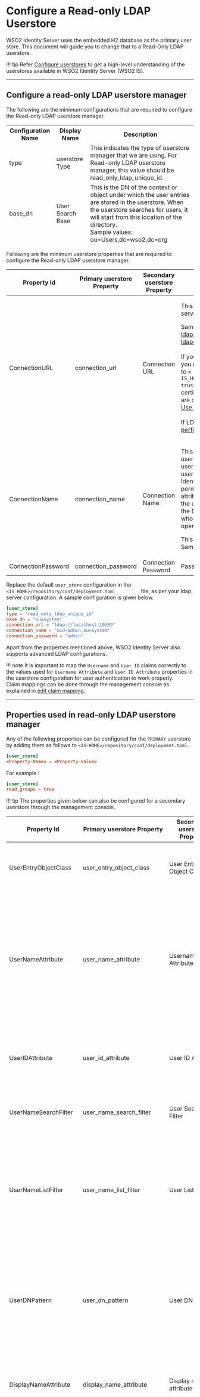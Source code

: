 # Configure a Read-only LDAP Userstore

WSO2 Identity Server uses the embedded H2 database as the primary user store.
This document will guide you to change that to a Read-Only LDAP userstore.

!!! tip 
    Refer [Configure userstores]({{base_path}}/deploy/configure-user-stores) to get a high-level understanding of the userstores available in WSO2
    Identity Server (WSO2 IS).

---

## Configure a read-only LDAP userstore manager

The following are the minimum configurations that are required to configure the Read-only LDAP userstore manager.

<table>
<thead>
<tr class="header">
<th>Configuration Name</th>
<th>Display Name</th>
<th>Description</th>
</tr>
<tr class="even">
<td>type</td>
<td>userstore Type</td>
<td>This indicates the type of userstore manager that we are using. For Read-only LDAP userstore manager, this value
should be read_only_ldap_unique_id.
</td>
</tr>
<tr class="odd">
<td>base_dn</td>
<td>User Search Base</td>
<td>This is the DN of the context or object under which the user entries are stored in the userstore. When the userstore searches for users, it will start from this location of the directory.<br />
Sample values: ou=Users,dc=wso2,dc=org</td>
</tr>
</table>
</thead>

Following are the minimum userstore properties that are required to configure the Read-only LDAP userstore manager.

<table>
<thead>
<tr class="header">
<th>Property Id</th>
<th>Primary userstore Property</th>
<th>Secondary userstore Property</th>
<th>Description</th>
</tr>
</thead>
<tbody>
<tr class="even">
<td>ConnectionURL</td>
<td>connection_url</td>
<td>Connection URL</td>
<td><p>This is the connection URL to the user store server.</p>
<p>Sample values:<br />
<a href="ldap://10.100.1.100:389">ldap://10.100.1.100:389</a><br />
<a href="ldaps://10.100.1.102:639">ldaps://10.100.1.102:639</a><br />
<br />
If you are connecting over ldaps (secured LDAP).<br />
you need to import the certificate of the userstore to <code><&ZeroWidthSpace;IS_HOME>/repository/resources/security/client-truststore.jks</code>. For information on how to add certificates to the truststore and how keystores are configured and used in a system, see <br />
<a href="{{base_path}}/deploy/security/use-asymmetric-encryption">Use asymmetric encryption</a><br />
<br />
If LDAP connection pooling is used, see<br />
<a href="{{base_path}}/deploy/performance/performance-tuning-recommendations/#pool-ldaps-connections/">performance tuning ldaps pooling.</a></p></td>
</tr>
<tr class="odd">
<td>ConnectionName</td>
<td>connection_name</td>
<td>Connection Name</td>
<td><p>This is the username used to connect to the userstore and perform various operations. This user does not need to be an administrator in the userstore or have an administrator role in WSO2 Identity Server, but this user must have permissions to read the user list and users' attributes and to perform search operations on the userstore. The value you specify is used as the DN (Distinguish Name) attribute of the user who has sufficient permissions to perform operations on users and roles in LDAP.</p>
<p>This property is mandatory.<br />
Sample values: uid=admin,ou=system</p></td>
</tr>
<tr class="even">
<td>ConnectionPassword</td>
<td>connection_password</td>
<td>Connection Password</td>
<td>Password for the ConnectionName user</td>
</tr>
</table>
</thead>

Replace the default `user_store` configuration in the `<IS_HOME>/repository/conf/deployment.toml        
` file, as per your ldap server configuration. A sample configuration is given below.

``` toml
[user_store]
type = "read_only_ldap_unique_id"
base_dn = "ou=system"
connection_url = "ldap://localhost:10389"
connection_name = "uid=admin,ou=system"
connection_password = "admin"
```
Apart from the properties mentioned above, WSO2 Identity Server also supports advanced LDAP configurations.

!!! note
    It is important to map the `Username` and `User ID` claims correctly to the values used for `Username Attribute` and `User ID Attribute` properties in the userstore configuration for user authentication to work properly.<br />
    Claim mappings can be done through the management console as explained in [edit claim mapping]({{base_path}}/guides/dialects/edit-claim-mapping).

---

## Properties used in read-only LDAP userstore manager

Any of the following properties can be configured for the `PRIMARY` userstore by adding them as follows to 
`<IS-HOME>/repository/conf/deployment.toml`.

``` toml
[user_store]
<Property-Name> = <Property-Value>
```
For example :

``` toml
[user_store]
read_groups = true
```

!!! tip 
    The properties given below can also be configured for a secondary userstore through the management console.

<table>
<thead>
<tr class="header">
<th>Property Id</th>
<th>Primary userstore Property</th>
<th>Secondary userstore Property
<th>Description</th>
</tr>
</thead>
<tbody>
<tr class="even">
<td>UserEntryObjectClass</td>
<td>user_entry_object_class</td>
<td>User Entry Object Class</td>
<td>The object class that is used to construct user entries<br />
<p>Default: identityPerson (a custom object class defined in WSO2 Identity Server)</p></td>
</tr>
<tr class="odd">
<td>UserNameAttribute</td>
<td>user_name_attribute</td>
<td>Username Attribute</td>
<td><p>This is a uniquely identifying attribute that represents the username of the user. Users can be authenticated using their email address, UID, etc. The value of the attribute is considered as the username.</p>
<p>Default: uid<br />
<br />
Note: email address is considered as a special case in, if you want to set the email address as username, see <a href="{{base_path}}/guides/identity-lifecycles/enable-email-as-username/">Enable using email address as the username.</a></p></td>
</tr>
<tr class="odd">
<td>UserIDAttribute</td>
<td>user_id_attribute</td>
<td>User ID Attribute</td>
<td><p>This is the attribute used for uniquely identifying a user entry. The value of the attribute is considered as the unique user ID.</p>
<p>Default: scimId <br /></p></td>
</tr>
<tr class="even">
<td>UserNameSearchFilter</td>
<td>user_name_search_filter</td>
<td>User Search Filter</td>
<td>Filtering criteria used to search for a particular user entry<br />
<p>Default : (&amp;amp;(objectClass=person)(uid=?))</p></td>
</tr>
<tr class="odd">
<td>UserNameListFilter</td>
<td>user_name_list_filter</td>
<td>User List Filter</td>
<td>This is the filtering criteria for searching user entries in the userstore. This query or filter is used when doing search operations on users with different search attributes.<br />
<br />
<p>Default: (objectClass=person)</p><br />
In this case, the search operation only provides the objects created from the person object class.</td>
</tr>
<tr class="even">
<td>UserDNPattern</td>
<td>user_dn_pattern</td>
<td>User DN Pattern</td>
<td><p>This is the pattern for the user's DN, which can be defined to improve the search. When there are many user entries in the LDAP userstore, defining a UserDNPattern provides more impact on performances as the LDAP does not have to travel through the entire tree to find users.</p>
<p>Sample values: uid={0},ou=Users,dc=wso2,dc=org</p></td>
</tr>
<tr class="odd">
<td>DisplayNameAttribute</td>
<td>display_name_attribute</td>
<td>Display name attribute</td>
<td>This is an optional property. The Display Name Attribute is the name by which users will be listed when you list users in the management console.
<p>Default: blank</td>
</tr>
<tr class="even">
<td>ReadGroups</td>
<td>read_groups</td>
<td>Read Groups</td>
<td>When WriteGroups is set to <code>false</code>, none of the groups in the userstore can be read, and the following group configurations are NOT mandatory: GroupSearchBase, GroupNameListFilter, or GroupNameAttribute.<br />
<p>Default: true
<br />
Possible values:<br />
true: Reads groups from userstore<br />
false: Doesn’t read groups from userstore</td>
</td>
</tr>
<tr class="odd">
<td>WriteGroups</td>
<td>write_groups</td>
<td>Write Groups</td>
<td>Indicates whether groups should be write to the userstore<br />
<p>Default: true
<br />
Possible values:<br />
true: Writes groups to userstore<br />
false: Does not write groups to userstore, so only internal roles can be created. Whether the existing userstore groups will be read, depends on the value of the ReadGroups property.<br />
</td>
</tr>
<tr class="even">
<td>GroupSearchBase</td>
<td>group_search_base</td>
<td>Group Search Base</td>
<td><p>This is the DN of the context or object under which the group entries are stored in the userstore. When the userstore searches for groups, it will start from this location of the directory.</p>
<p>Default: ou=Groups,dc=wso2,dc=org</p></td>
</tr>
<tr class="odd">
<td>GroupEntryObjectClass</td>
<td>group_entry_object_class</td>
<td>Group Entry Object Class</td>
<td>Object class used to construct group entries.<br/>
Default: groupOfNames</td>
</tr>
<tr class="even">
<td>GroupNameAttribute</td>
<td>group_name_attribute</td>
<td>Group Name Attribute</td>
<td>This is the attribute used for uniquely identifying a group entry. This attribute is to be treated as the group name.
<br/><p>Default: cn</p></td>
</tr>
<tr class="odd">
<td>GroupNameSearchFilter</td>
<td>group_name_search_filter</td>
<td>Group Search Filter</td>
<td><p>Filtering criteria used to search for a particular group entry</p>
<p>Default: (&amp;amp;(objectClass=groupOfNames)(cn=?))</p></td>
</tr>
<tr class="even">
<td>GroupNameListFilter</td>
<td>group_name_list_filter</td>
<td>Group List Filter</td>
<td><p>This is the filtering criteria for searching group entries in the userstore. This query or filter is used when doing search operations on groups with different search attributes.</p>
<p>Default: ((objectClass=groupOfNames)) In this case, the search operation only provides the objects created from the 
groupOfName object class.</p></td>
</tr>
<tr class="odd">
<td>RoleDNPattern</td>
<td>role_dn_pattern</td>
<td>Role DN Pattern</td>
<td><p>This denotes the pattern for the group's DN which can be defined to improve the search. When there are many group entries in the LDAP userstore, defining a RoleDNPattern provides more impact on performances as the LDAP does not have to traverse through the entire tree to find the group.</p>
<p>Sample values: cn={0},ou=Groups,dc=wso2,dc=org</p></td>
</tr>
<tr class="even">
<td>MembershipAttribute</td>
<td>membership_attribute_range</td>
<td>Membership Attribute</td>
<td><p>Defines the attribute that contains the distinguished names (DN) of user objects that are in a group</p>
<p>Default: member</p></td>
</tr>
<tr class="odd">
<td>MemberOfAttribute</td>
<td>member_of_attribute</td>
<td>Member Of Attribute</td>
<td>Defines the attribute that contains the distinguished names (DN) of group objects that a user is assigned to<br />
Possible values: memberOf</td>
</tr>
<tr class="even">
<td>BackLinksEnabled</td>
<td>back_links_enabled</td>
<td>Enable Back Links</td>
<td>This defines whether the backlink support is enabled. If you are using MemberOfAttribute attribute, this should be set to <code>true</code>.
<br/><p>Default : false</p></td>
</tr>
<tr class="odd">
<td>UsernameJavaRegEx</td>
<td>username_java_regex</td>
<td>Username RegEx (Java)</td>
<td>This is the regular expression used by the back-end components for username validation. By default, strings with non-empty characters have a length of 3 to 30 allowed. You can provide ranges of alphabets, numbers, and ASCII values in the RegEx properties.<br />
<p>Default: [a-zA-Z0-9._\-|//]{3,30}$</p></td>
</tr>
<tr class="even">
<td>UsernameJava<br>ScriptRegEx</td>
<td>username_java<br>_script_regex</td>
<td>Username RegEx (Javascript)</td>
<td>The regular expression used by the front-end components for username validation<br />
<p>Default: ^[\S]{3,30}$</p></td>
</tr>
<tr class="odd">
<td>UsernameJavaReg<br>ExViolationErrorMsg</td>
<td>username_java_reg<br>_ex_violation_error_msg</td>
<td>Username RegEx Violation Error Message</td>
<td>Error message when the Username does not match with UsernameJavaRegEx<br />
<p>Default: Username pattern policy violated</p></td>
</tr>
<tr class="even">
<td>PasswordJavaRegEx</td>
<td>password_java_regex</td>
<td>Password RegEx (Java)</td>
<td>The regular expression used by the back-end components for password validation. By default, strings with non-empty characters have a length of 5 to 30 allowed. You can provide ranges of alphabets, numbers, and ASCII values in the RegEx properties.<br />
<p>Default: ^[\S]{5,30}$</p></td>
</tr>
<tr class="odd">
<td>PasswordJava<br>ScriptRegEx</td>
<td>password_java<br>_script_regex</td>
<td>Password RegEx (Javascript)</td>
<td>The regular expression used by the front-end components for password validation<br />
<p>Default: ^[\S]{5,30}$</p></td>
</tr>
<tr class="even">
<td>PasswordJavaReg<br>ExViolationErrorMsg</td>
<td>password_java_reg<br>ex_violation_error_msg</td>
<td>Password RegEx Violation Error Message</td>
<td>Error message when the Password is not matched with passwordJavaRegEx<br />
<p>Default: Password length should be within 5 to 30 characters</p></td></tr>
<tr class="odd">
<td>RolenameJavaRegEx</td>
<td>rolename_java_regex</td>
<td>Role Name RegEx (Java)</td>
<td>The regular expression used by the back-end components for role name validation. By default, strings with non-empty characters have a length of 3 to 30 allowed. You can provide ranges of alphabets, numbers and also ranges of ASCII values in the RegEx properties.<br />
<p>Default: [a-zA-Z0-9._\-|//]{3,30}$</p></td>
</tr>
<tr class="odd">
<td>PasswordHashMethod</td>
<td>password_hash_method</td>
<td>Password Hashing Algorithm</td>
<td><p>Specifies the Password Hashing Algorithm used the hash the password before storing in the userstore<br />
Possible values:<br />
SHA - Uses SHA digest method. SHA-1, SHA-256<br />
MD5 - Uses MD 5 digest method.<br />
PLAIN_TEXT - Plain text passwords.(Default)</p>
<p>If you configure this as SHA, it is considered as SHA-1. It is always better to configure algorithm with a higher bit value as the digest bit size would be increased.<br />
<br />
Most of the LDAP servers (such as OpenLdap, OpenDJ, AD, ApacheDS and etc.) are supported to store passwords as salted hashed values (SSHA).<br />
Therefore, WSO2 IS just wants to feed passwords into the connected userstore as a plain text value. Then LDAP userstore can store them as a salted hashed value. To feed the plain text into the LDAP server, you need to set PasswordHashMethod to “PLAIN_TEXT”<br />
However, if your LDAP does not support storing user passwords as hashed values, you can configure the WSO2 Identity Server to hash the password and then feed the hashed password into the LDAP server. For this, you need to configure the PasswordHashMethod property with SHA (SHA-1), SHA-256, or SHA-512. The WSO2 Identity Server cannot create a salted hashed password (SSHA) to feed into the LDAP.</p></td>
</tr>
<tr class="even">
<td>MultiAttribute<br>Separator</td>
<td>multi_attribute<br>_separator</td>
<td>Multiple Attribute Separator</td>
<td>This property is used to define a character to separate multiple attributes. This ensures that it will not appear as part of a claim value. Normally “,” is used to separate multiple attributes, but you can define ",,," or "..." or a similar character sequence.<br />
<p>Default: “,”</p></td>
</tr>
<tr class="odd">
<td>MaxUserName<br>ListLength </td>
<td>max_user_name<br>_list_length</td>
<td>Maximum User List Length</td>
<td>This controls the number of users listed in the userstore of WSO2 Identity Server. This is useful when you have a large number of users and don't want to list them all. Setting this property to 0 displays all users.<br />
<p>Default: 100</p><br />
In some userstores, there are policies to limit the number of records that can be returned from the query. Setting the value to 0 will list the maximum results returned by the userstore. If you need to increase this, you need to set it in the userstore level.<br />
Eg : Active directory has the MaxPageSize property with the default value as 1000.</td>
</tr>
<tr class="even">
<td>MaxRoleName<br>ListLength</td>
<td>max_role_name_<br>list_length</td>
<td>Maximum Role List Length</td>
<td><p>This controls the number of roles listed in the userstore of WSO2 Identity Server. This is useful when you have a large number of roles and don't want to list them all. Setting this property to 0 displays all roles.<br />
<p>Default: 100</p><br />
In some userstores, there are policies to limit the number of records that can be returned from the query. Setting the value to 0 will list the maximum results returned by the userstore. If you need to increase this, you need to set it in the userstore level.</p>
<p>Eg: Active directory has the MaxPageSize property with the default value as 1000.</p></td>
</tr>
<tr class="odd">
<td>kdcEnabled</td>
<td>kdc_enabled</td>
<td>Enable KDC</td>
<td>If your userstore is capable of acting as a Kerberos Key Distribution Center (KDC) and if you prefer to enable it, set this property to <code>true</code>.<br />
<p>Default: false</p></td>
</tr>
<tr class="even">
<td>UserRoles<br>CacheEnabled</td>
<td>user_roles_<br>cache_enabled</td>
<td>Enable User Role Cache</td>
<td>This is to indicate whether to cache the role list of a user.<br />
Default: true<br />
<br />
Possible values:<br />
false: Set it to <code>false</code> if the user roles are changed by external means and those changes should be instantly reflected in the Carbon instance.
<br />
Default: true<br /></td>
</tr>
<tr class="odd">
<td>Connection<br>PoolingEnabled</td>
<td>connection_<br>pooling_enabled</td>
<td>Enable LDAP Connection Pooling</td>
<td>Defines whether LDAP connection pooling is enabled<br />
Possible values:<br />
True: Enables connection pooling. Enabling it will improve the performance.<br />
False: Disables connection pooling
<br />
<p>Default: false</p><br /></td>
</tr>
<tr class="even">
<td>LDAPConnection<br>Timeout</td>
<td>ldap_connection<br>_timeout</td>
<td>LDAP Connection Timeout</td>
<td>Timeout in making the initial LDAP connection. This is configured in milliseconds.<br />
<p>Default: 5000</p></td>
</tr>
<tr class="odd">
<td>ReadTimeout</td>
<td>read_timeout</td>
<td>LDAP Read Timeout</td>
<td>The value of this property is the read timeout in milliseconds for LDAP operations. If the LDAP provider cannot get an LDAP response within that period, it aborts the read attempt. The integer should be greater than zero. An integer less than or equal to zero indicates that no read timeout is specified, which is equivalent to waiting for the response infinitely until it is received.
<br />
<p>Default: not configured</p></td>
</tr>
<tr class="odd">
<td>Membership<br>AttributeRange</td>
<td>membership_<br>attribute_range</td>
<td>Membership Attribute Range</td>
<td><p>This is to define the maximum users of role returned by the LDAP/AD userstore. This does not depend on the max page size of the userstore.</p>
<p>Default: not configured</p></td>
</tr>
<tr class="even">
<td>RetryAttempts</td>
<td>retry_attempts</td>
<td>Retry Attempts</td>
<td>Retry the authentication request if a timeout happens
<p>Default: not configured</p></td>
</tr>
<tr class="odd">
<td>LDAPConnection<br>Timeout</td>
<td>ldap_connection<br>_timeout</td>
<td>LDAP Connection Timeout</td>
<td>If the connection to the LDAP is inactive for the length of time
(in milliseconds) specified by this property, the connection
will be terminated.
<p>Default: not configured</p>
<p>Sample: 20</p>
</td>
</tr>
</tbody>
</table>

---

## Update the system administrator

The admin user is the super tenant that will be able to manage all other
users, roles, and permissions in the system by using the management console.

Therefore, the user that should have admin
permissions. This is required to be stored in the userstore when you start
the system for the first time. By default, the system will create an admin
user in the LDAP that has admin permissions. However, this cannot be done if the
LDAP userstore is read-only. Hence, that capability should be disabled in the `<IS_HOME>/repository/conf/deployment.toml` file as follows.

```toml
[super_admin]
username = "admin"
admin_role = "admin"
create_admin_account = false
```

-   **create_admin_account:** This should be set to 'False' as it will not be
    allowed to create users and roles in a read-only userstore.
-   **admin_role:** The admin role you enter here should already
    exist in the read-only userstore. Otherwise, you must enter an internal role, which will be saved to the internal database of the system when the system starts for the first time.
-   **username:** Since we are configuring a read-only LDAP as the
    primary userstore, the user that should have admin permissions is required to be stored in the userstore when you start the system for the first time. For example, say a valid username is AdminSOA.
    Update the `         username       ` section of your configuration as shown above. You do not have to update the password element as it is already set in the userstore.  

For information about the system administrator user, see [Configure the System Administrator]({{base_path}}/deploy/configure-the-system-administrator), and for
information on how keystores are used in WSO2 Identity Server, see [Use Asymmetric Encryption]({{base_path}}/deploy/security/use-asymmetric-encryption).  

!!! info "Related topics"
    -   [Deploy: Configure the Primary Userstore]({{base_path}}/deploy/configure-the-primary-user-store)
    -   [Deploy: Configure Secondary Userstores]({{base_path}}/deploy/configure-secondary-user-stores)


  
